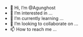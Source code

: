 - 👋 Hi, I’m @Agunghost
- 👀 I’m interested in ...
- 🌱 I’m currently learning ...
- 💞️ I’m looking to collaborate on ...
- 📫 How to reach me ...

<!---
Agunghost/Agunghost is a ✨ special ✨ repository because its `README.md` (this file) appears on your GitHub profile.
You can click the Preview link to take a look at your changes.
--->
